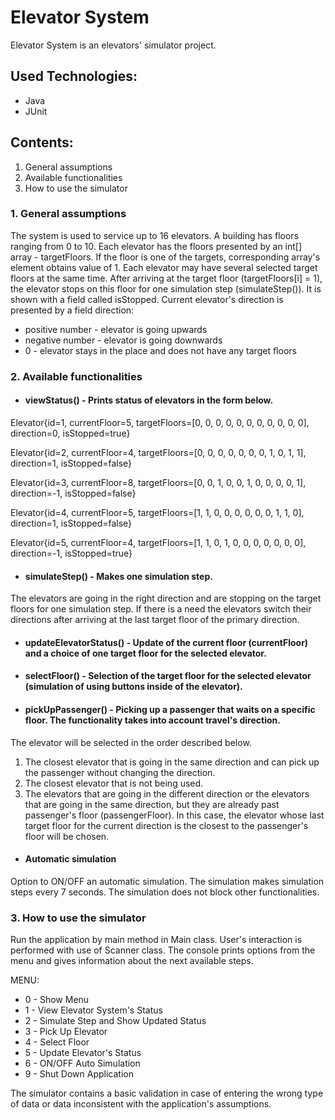 # Elevator System
Elevator System is an elevators' simulator project.

## Used Technologies: 
* Java 
* JUnit

## Contents:
1. General assumptions
2. Available functionalities
3. How to use the simulator

### 1. General assumptions
The system is used to service up to 16 elevators. 
A building has floors ranging from 0 to 10.
Each elevator has the floors presented by an int[] array - targetFloors.
If the floor is one of the targets, corresponding array's element obtains value of 1.
Each elevator may have several selected target floors at the same time.
After arriving at the target floor (targetFloors[i] = 1), the elevator stops on this floor for one simulation step (simulateStep()). It is shown with a field called isStopped.
Current elevator's direction is presented by a field direction:
* positive number - elevator is going upwards
* negative number - elevator is going downwards
* 0 - elevator stays in the place and does not have any target floors

### 2. Available functionalities
* #### viewStatus() - Prints status of elevators in the form below.
Elevator{id=1, currentFloor=5, targetFloors=[0, 0, 0, 0, 0, 0, 0, 0, 0, 0, 0], direction=0, isStopped=true}

Elevator{id=2, currentFloor=4, targetFloors=[0, 0, 0, 0, 0, 0, 0, 1, 0, 1, 1], direction=1, isStopped=false}

Elevator{id=3, currentFloor=8, targetFloors=[0, 0, 1, 0, 0, 1, 0, 0, 0, 0, 1], direction=-1, isStopped=false}

Elevator{id=4, currentFloor=5, targetFloors=[1, 1, 0, 0, 0, 0, 0, 0, 1, 1, 0], direction=1, isStopped=false}

Elevator{id=5, currentFloor=4, targetFloors=[1, 1, 0, 1, 0, 0, 0, 0, 0, 0, 0], direction=-1, isStopped=true}

* #### simulateStep() - Makes one simulation step.
The elevators are going in the right direction and are stopping on the target floors for one simulation step.
If there is a need the elevators switch their directions after arriving at the last target floor of the primary direction.

* #### updateElevatorStatus() - Update of the current floor (currentFloor) and a choice of one target floor for the selected elevator.

* #### selectFloor() - Selection of the target floor for the selected elevator (simulation of using buttons inside of the elevator).

* #### pickUpPassenger() - Picking up a passenger that waits on a specific floor. The functionality takes into account travel's direction.
The elevator will be selected in the order described below.
1. The closest elevator that is going in the same direction and can pick up the passenger without changing the direction.
2. The closest elevator that is not being used.
3. The elevators that are going in the different direction or the elevators that are going in the same direction, but they are already past passenger's floor (passengerFloor).
In this case, the elevator whose last target floor for the current direction is the closest to the passenger's floor will be chosen.

* #### Automatic simulation
Option to ON/OFF an automatic simulation. The simulation makes simulation steps every 7 seconds.
The simulation does not block other functionalities.

### 3. How to use the simulator
Run the application by main method in Main class.
User's interaction is performed with use of Scanner class.
The console prints options from the menu and gives information about the next available steps.

MENU:
* 0 - Show Menu
* 1 - View Elevator System's Status
* 2 - Simulate Step and Show Updated Status
* 3 - Pick Up Elevator
* 4 - Select Floor
* 5 - Update Elevator's Status
* 6 - ON/OFF Auto Simulation
* 9 - Shut Down Application

The simulator contains a basic validation in case of entering the wrong type of data or data inconsistent with the application's assumptions.


